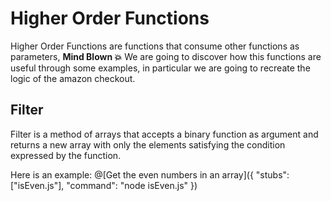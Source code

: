 # Higher Order Functions
Higher Order Functions are functions that consume other functions as parameters, **Mind Blown 💥**
We are going to discover how this functions are useful through some examples, in particular we are going to recreate the logic of the amazon checkout.

## Filter
Filter is a method of arrays that accepts a binary function as argument and returns a new array with only the elements satisfying the condition expressed by the function.

Here is an example:
@[Get the even numbers in an array]({ "stubs": ["isEven.js"], "command": "node isEven.js" })
